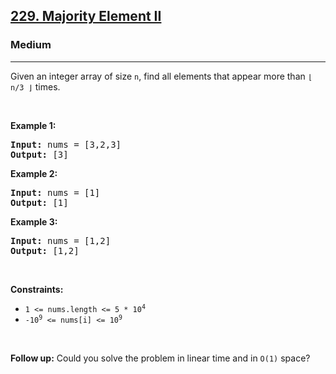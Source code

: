 <h2><a href="https://leetcode.com/problems/majority-element-ii/">229. Majority Element II</a></h2><h3>Medium</h3><hr><div bis_skin_checked="1"><p>Given an integer array of size <code>n</code>, find all elements that appear more than <code>⌊ n/3 ⌋</code> times.</p>

<p>&nbsp;</p>
<p><strong class="example">Example 1:</strong></p>

<pre><strong>Input:</strong> nums = [3,2,3]
<strong>Output:</strong> [3]
</pre>

<p><strong class="example">Example 2:</strong></p>

<pre><strong>Input:</strong> nums = [1]
<strong>Output:</strong> [1]
</pre>

<p><strong class="example">Example 3:</strong></p>

<pre><strong>Input:</strong> nums = [1,2]
<strong>Output:</strong> [1,2]
</pre>

<p>&nbsp;</p>
<p><strong>Constraints:</strong></p>

<ul>
	<li><code>1 &lt;= nums.length &lt;= 5 * 10<sup>4</sup></code></li>
	<li><code>-10<sup>9</sup> &lt;= nums[i] &lt;= 10<sup>9</sup></code></li>
</ul>

<p>&nbsp;</p>
<p><strong>Follow up:</strong> Could you solve the problem in linear time and in <code>O(1)</code> space?</p>
</div>
